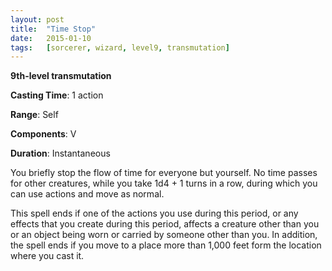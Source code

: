 ```yaml
---
layout: post
title:  "Time Stop"
date:   2015-01-10
tags:   [sorcerer, wizard, level9, transmutation]
---
```


**9th-level transmutation**

**Casting Time**: 1 action

**Range**: Self

**Components**: V

**Duration**: Instantaneous

You briefly stop the flow of time for everyone but yourself. No time passes for other creatures, while you take 1d4 + 1 turns in a row, during which you can use actions and move as normal.

This spell ends if one of the actions you use during this period, or any effects that you create during this period, affects a creature other than you or an object being worn or carried by someone other than you. In addition, the spell ends if you move to a place more than 1,000 feet form the location where you cast it.
